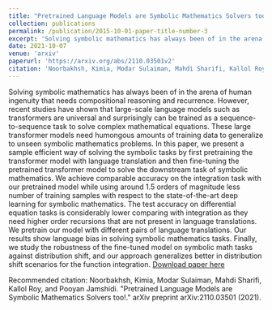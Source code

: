 ```yaml
---
title: "Pretrained Language Models are Symbolic Mathematics Solvers too!"
collection: publications
permalink: /publication/2015-10-01-paper-title-number-3
excerpt: 'Solving symbolic mathematics has always been of in the arena of human ingenuity that needs compositional reasoning and recurrence. However, recent studies have shown that large-scale language models such as transformers are universal and surprisingly can be trained as a sequence-to-sequence task to solve complex mathematical equations. These large transformer models need humongous amounts of training data to generalize to unseen symbolic mathematics problems. In this paper, we present a sample efficient way of solving the symbolic tasks by first pretraining the transformer model with language translation and then fine-tuning the pretrained transformer model to solve the downstream task of symbolic mathematics. We achieve comparable accuracy on the integration task with our pretrained model while using around 1.5 orders of magnitude less number of training samples with respect to the state-of-the-art deep learning for symbolic mathematics. The test accuracy on differential equation tasks is considerably lower comparing with integration as they need higher order recursions that are not present in language translations. We pretrain our model with different pairs of language translations. Our results show language bias in solving symbolic mathematics tasks. Finally, we study the robustness of the fine-tuned model on symbolic math tasks against distribution shift, and our approach generalizes better in distribution shift scenarios for the function integration.'
date: 2021-10-07
venue: 'arxiv'
paperurl: 'https://arxiv.org/abs/2110.03501v2'
citation: 'Noorbakhsh, Kimia, Modar Sulaiman, Mahdi Sharifi, Kallol Roy, and Pooyan Jamshidi. "Pretrained Language Models are Symbolic Mathematics Solvers too!." arXiv preprint arXiv:2110.03501 (2021).'
---
```

Solving symbolic mathematics has always been of in the arena of human ingenuity that needs compositional reasoning and recurrence. However, recent studies have shown that large-scale language models such as transformers are universal and surprisingly can be trained as a sequence-to-sequence task to solve complex mathematical equations. These large transformer models need humongous amounts of training data to generalize to unseen symbolic mathematics problems. In this paper, we present a sample efficient way of solving the symbolic tasks by first pretraining the transformer model with language translation and then fine-tuning the pretrained transformer model to solve the downstream task of symbolic mathematics. We achieve comparable accuracy on the integration task with our pretrained model while using around 1.5 orders of magnitude less number of training samples with respect to the state-of-the-art deep learning for symbolic mathematics. The test accuracy on differential equation tasks is considerably lower comparing with integration as they need higher order recursions that are not present in language translations. We pretrain our model with different pairs of language translations. Our results show language bias in solving symbolic mathematics tasks. Finally, we study the robustness of the fine-tuned model on symbolic math tasks against distribution shift, and our approach generalizes better in distribution shift scenarios for the function integration.
[Download paper here](https://arxiv.org/abs/2110.03501v2)

Recommended citation: Noorbakhsh, Kimia, Modar Sulaiman, Mahdi Sharifi, Kallol Roy, and Pooyan Jamshidi. "Pretrained Language Models are Symbolic Mathematics Solvers too!." arXiv preprint arXiv:2110.03501 (2021).
